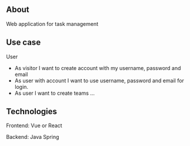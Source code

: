 ## About
Web application for task management

## Use case
User
- As visitor I want to create account with my username, password and email
- As user with account I want to use username, password and email for login.
- As user I want to create teams
...

## Technologies
Frontend: Vue or React

Backend: Java Spring
